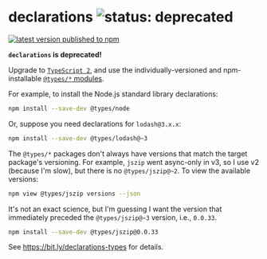 # declarations ![status: deprecated](https://img.shields.io/badge/status-deprecated-red.svg)

[![latest version published to npm](https://badge.fury.io/js/declarations.svg)](https://www.npmjs.com/package/declarations)

**`declarations` is deprecated!**

Upgrade to [`TypeScript 2`](https://www.npmjs.com/package/typescript),
and use the individually-versioned and npm-installable [`@types/*` modules](https://www.npmjs.com/~types).

For example, to install the Node.js standard library declarations:

```sh
npm install --save-dev @types/node
```

Or, suppose you need declarations for `lodash@3.x.x`:

```sh
npm install --save-dev @types/lodash@~3
```

The `@types/*` packages don't always have versions that match the target package's versioning.
For example, `jszip` went async-only in v3, so I use v2 (because I'm slow), but there is no `@types/jszip@~2`.
To view the available versions:

```sh
npm view @types/jszip versions --json
```

It's not an exact science, but I'm guessing I want the version that immediately preceded the `@types/jszip@~3` version, i.e., `0.0.33`.

```sh
npm install --save-dev @types/jszip@0.0.33
```

See <https://bit.ly/declarations-types> for details.
